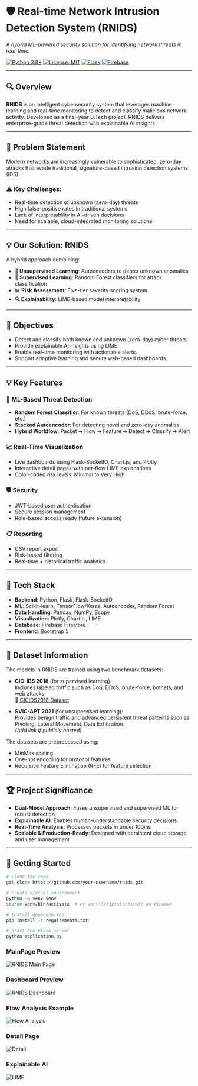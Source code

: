 # 🛡️ Real-time Network Intrusion Detection System (RNIDS)

*A hybrid ML-powered security solution for identifying network threats in real-time.*

[![Python 3.8+](https://img.shields.io/badge/python-3.8+-blue.svg)](https://www.python.org/downloads/)
[![License: MIT](https://img.shields.io/badge/License-MIT-yellow.svg)](https://opensource.org/licenses/MIT)
[![Flask](https://img.shields.io/badge/Framework-Flask-red.svg)](https://flask.palletsprojects.com/)
[![Firebase](https://img.shields.io/badge/Database-Firestore-orange.svg)](https://firebase.google.com/)

---

## 🔍 Overview

**RNIDS** is an intelligent cybersecurity system that leverages machine learning and real-time monitoring to detect and classify malicious network activity. Developed as a final-year B.Tech project, RNIDS delivers enterprise-grade threat detection with explainable AI insights.

---

## 🎯 Problem Statement

Modern networks are increasingly vulnerable to sophisticated, zero-day attacks that evade traditional, signature-based intrusion detection systems (IDS).

### ⚠️ Key Challenges:
- Real-time detection of unknown (zero-day) threats  
- High false-positive rates in traditional systems  
- Lack of interpretability in AI-driven decisions  
- Need for scalable, cloud-integrated monitoring solutions  

---

## 💡 Our Solution: RNIDS

A hybrid approach combining:

- **🧠 Unsupervised Learning**: Autoencoders to detect unknown anomalies
- **🌳 Supervised Learning**: Random Forest classifiers for attack classification
- **📊 Risk Assessment**: Five-tier severity scoring system
- **🔍 Explainability**: LIME-based model interpretability

---
## 🎯 Objectives

- Detect and classify both known and unknown (zero-day) cyber threats.
- Provide explainable AI  insights using LIME.
- Enable real-time monitoring with actionable alerts.
- Support adaptive learning and secure web-based dashboards.

---

## 💡 Key Features

### 🧠 ML-Based Threat Detection
- **Random Forest Classifier**: For known threats (DoS, DDoS, brute-force, etc.)
- **Stacked Autoencoder**: For detecting novel and zero-day anomalies.
- **Hybrid Workflow**: Packet ➜ Flow ➜ Feature ➜ Detect ➜ Classify ➜ Alert

### 📈 Real-Time Visualization
- Live dashboards using Flask-SocketIO, Chart.js, and Plotly
- Interactive detail pages with per-flow LIME explanations
- Color-coded risk levels: Minimal to Very High

### 🛡️ Security
- JWT-based user authentication
- Secure session management
- Role-based access ready (future extension)

### 📋 Reporting
- CSV report export
- Risk-based filtering
- Real-time + historical traffic analytics

---

## 🧰 Tech Stack

- **Backend**: Python, Flask, Flask-SocketIO
- **ML**: Scikit-learn, TensorFlow/Keras, Autoencoder, Random Forest
- **Data Handling**: Pandas, NumPy, Scapy
- **Visualization**: Plotly, Chart.js, LIME
- **Database**: Firebase Firestore
- **Frontend**: Bootstrap 5

---

## 📂 Dataset Information

The models in RNIDS are trained using two benchmark datasets:

- **CIC-IDS 2018** (for supervised learning):  
  Includes labeled traffic such as DoS, DDoS, brute-force, botnets, and web attacks.  
  🔗 [CICIDS2018 Dataset](https://www.unb.ca/cic/datasets/ids-2018.html)

- **SVIC-APT 2021** (for unsupervised learning):  
  Provides benign traffic and advanced persistent threat patterns such as Pivoting, Lateral Movement, Data Exfiltration.  
  *(Add link if publicly hosted)*

The datasets are preprocessed using:
- MinMax scaling
- One-hot encoding for protocol features
- Recursive Feature Elimination (RFE) for feature selection

---



## 🏆 Project Significance

- **Dual-Model Approach**: Fuses unsupervised and supervised ML for robust detection  
- **Explainable AI**: Enables human-understandable security decisions  
- **Real-Time Analysis**: Processes packets in under 100ms  
- **Scalable & Production-Ready**: Designed with persistent cloud storage and user management  

---

## 🚀 Getting Started

```bash
# Clone the repo
git clone https://github.com/your-username/rnids.git

# Create virtual environment
python -m venv venv
source venv/bin/activate  # or venv\Scripts\activate on Windows

# Install dependencies
pip install -r requirements.txt

# Start the Flask server
python application.py
```

###  MainPage Preview
![RNIDS Main Page](SS/main.png)

###  Dashboard Preview
![RNIDS Dashboard](SS/dashboard.png)

###  Flow Analysis Example
![Flow Analysis](SS/entry.png)

###  Detail Page
![Detail](SS/detail.png)

###  Explainable AI
![LIME](SS/ai.png)
